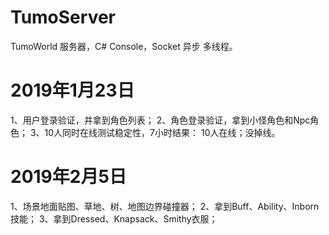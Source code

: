 # TumoServer
TumoWorld 服务器，C# Console，Socket 异步 多线程。

# 2019年1月23日
1、用户登录验证，并拿到角色列表；
2、角色登录验证，拿到小怪角色和Npc角色；
3、10人同时在线测试稳定性，7小时结果： 10人在线；没掉线。

# 2019年2月5日
1、场景地面贴图、草地、树、地图边界碰撞器；
2、拿到Buff、Ability、Inborn技能；
3、拿到Dressed、Knapsack、Smithy衣服； 



